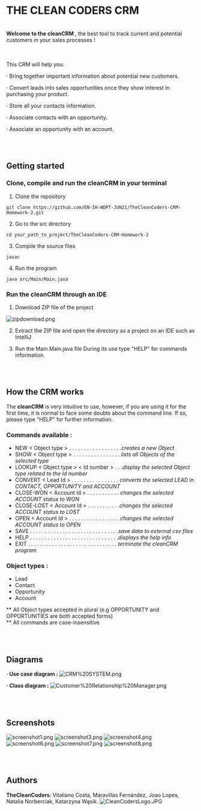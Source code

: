 # THE CLEAN CODERS CRM

<br>
<b> Welcome to the cleanCRM </b>, the best tool to track current and potential customers in your sales processes !

<br><br>
This CRM will help you:

· Bring together important information about potential new customers.

· Convert leads into sales opportunities once they show interest in purchasing your product.

· Store all your contacts information.

· Associate contacts with an opportunity.

· Associate an opportunity with an account.

<br><br>
## Getting started

### Clone, compile and run the cleanCRM in your terminal

1. Clone the repository
```
git clone https://github.com/EN-IH-WDPT-JUN21/TheCleanCoders-CRM-Homework-2.git
```
2. Go to the src directory
```
cd your_path_to_project/TheCleanCoders-CRM-Homework-2
```
3. Compile the source files
```
javac 
```
4. Run the program
```
java src/Main/Main.java
```

### Run the cleanCRM through an IDE

1. Download ZIP file of the project

![zipdownload.png](https://github.com/EN-IH-WDPT-JUN21/TheCleanCoders-MugglesAgainstMagic-Homework-1/blob/main/img/zipdownload.png)

2. Extract the ZIP file and open the directory as a project on an IDE such as IntelliJ

3. Run the Main.Main.java file
   During its use type "HELP" for commands information.

<br><br>
## How the CRM works

The <b>cleanCRM</b> is very intuitive to use, however, if you are using it for the first time, it is normal to face some doubts about the command line. If so, please type "HELP" for further information.

### Commands available :

- NEW < Object type > . . . . . . . . . . . . . . . . . ._creates a new Object_
- SHOW < Object type > . . . . . . . . . . . . . . . . _lists all Objects of the selected type_
- LOOKUP < Object type > < Id number > . . ._display the selected Object type related to the Id number_
- CONVERT < Lead Id > . . . . . . . . . . . . . . . . _converts the selected LEAD in CONTACT, OPPORTUNITY and ACCOUNT_
- CLOSE-WON < Account Id > . . . . . . . . . . . _changes the selected ACCOUNT status to WON_
- CLOSE-LOST < Account Id > . . . . . . . . . . ._changes the selected ACCOUNT status to LOST_
- OPEN < Account Id > . . . . . . . . . . . . . . . . . _changes the selected ACCOUNT status to OPEN_
- SAVE . . . . . . . . . . . . . . . . . . . . . . . . . . . . . ._save data to external csv files_
- HELP . . . . . . . . . . . . . . . . . . . . . . . . . . . . . ._displays the help info_
- EXIT . . . . . . . . . . . . . . . . . . . . . . . . . . . . . . _terminate the cleanCRM program_

### Object types :

- Lead
- Contact
- Opportunity
- Account

** All Object types accepted in plural (e.g OPPORTUNITY and OPPORTUNITIES are both accepted forms)
<br> ** All commands are case-insensitive

<br><br>
## Diagrams

<b>· Use case diagram : </b>
![CRM%20SYSTEM.png](https://github.com/EN-IH-WDPT-JUN21/TheCleanCoders-CRM-Homework-2/blob/main/img/CRM%20SYSTEM.png)

<b>· Class diagram : </b>
![Customer%20Relationship%20Manager.png](https://github.com/EN-IH-WDPT-JUN21/TheCleanCoders-CRM-Homework-2/blob/main/img/Customer%20Relationship%20Manager.png)

<br><br>
## Screenshots
![screenshot1.png](https://github.com/EN-IH-WDPT-JUN21/TheCleanCoders-CRM-Homework-2/blob/main/img/Screenshot1.png)
![screenshot3.png](https://github.com/EN-IH-WDPT-JUN21/TheCleanCoders-CRM-Homework-2/blob/main/img/Screenshot3.png)
![screenshot4.png](https://github.com/EN-IH-WDPT-JUN21/TheCleanCoders-CRM-Homework-2/blob/main/img/Screenshot4.png)
![screenshot6.png](https://github.com/EN-IH-WDPT-JUN21/TheCleanCoders-CRM-Homework-2/blob/main/img/Screenshot6.png)
![screenshot7.png](https://github.com/EN-IH-WDPT-JUN21/TheCleanCoders-CRM-Homework-2/blob/main/img/Screenshot7.png)
![screenshot8.png](https://github.com/EN-IH-WDPT-JUN21/TheCleanCoders-CRM-Homework-2/blob/main/img/Screenshot8.png)

<br><br>
## Authors

**TheCleanCoders**: Vitaliano Costa, Maravillas Fernández, Joao Lopes, Natalia Norberciak, Katarzyna Wąsik.
![CleanCodersLogo.JPG](https://github.com/EN-IH-WDPT-JUN21/TheCleanCoders-MugglesAgainstMagic-Homework-1/blob/main/img/CleanCodersLogo.JPG)

